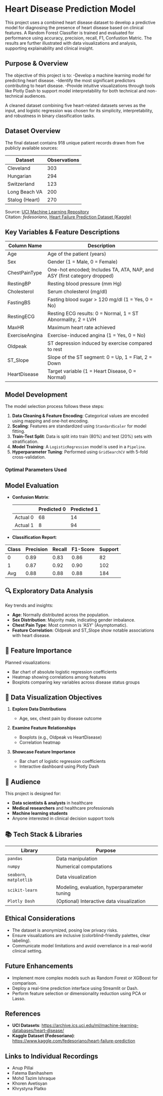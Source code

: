 
# Heart Disease Prediction Model
This project uses a combined heart disease dataset to develop a predictive model for diagnosing the presence of heart disease based on clinical features. A Random Forest Classifier is trained and evaluated for performance using accuracy, precision, recall, F1, Confustion Matric. The results are further illustrated with data visualizations and analysis, supporting explainability and clinical insight.

## Purpose & Overview
The objective of this project is to:
-Develop a machine learning model for predicting heart disease.
-Identify the most significant predictors contributing to heart disease.
-Provide intuitive visualizations through tools like Plotly Dash to support model interpretability for both technical and non-technical audiences.

A cleaned dataset combining five heart-related datasets serves as the input, and logistic regression was chosen for its simplicity, interpretability, and robustness in binary classification tasks.

## Dataset Overview 
The final dataset contains 918 unique patient records drawn from five publicly available sources:

| Dataset             | Observations |
|---------------------|--------------|
| Cleveland           | 303          |
| Hungarian           | 294          |
| Switzerland         | 123          |
| Long Beach VA       | 200          |
| Stalog (Heart)      | 270          |

Source: [UCI Machine Learning Repository](https://archive.ics.uci.edu/ml/machine-learning-databases/heart-disease/)  
Citation: *fedesoriano*, [Heart Failure Prediction Dataset (Kaggle)](https://www.kaggle.com/fedesoriano/heart-failure-prediction)


## Key Variables & Feature Descriptions
| Column Name       | Description                                                                                  |
|-------------------|----------------------------------------------------------------------------------------------|
| Age               | Age of the patient (years)                                                                   |
| Sex               | Gender (1 = Male, 0 = Female)                                                                |
| ChestPainType     | One-hot encoded; Includes TA, ATA, NAP, and ASY (first category dropped)                     |
| RestingBP         | Resting blood pressure (mm Hg)                                                               |
| Cholesterol       | Serum cholesterol (mg/dl)                                                                    |
| FastingBS         | Fasting blood sugar > 120 mg/dl (1 = Yes, 0 = No)                                            |
| RestingECG        | Resting ECG results: 0 = Normal, 1 = ST Abnormality, 2 = LVH                                 |
| MaxHR             | Maximum heart rate achieved                                                                  |
| ExerciseAngina    | Exercise-induced angina (1 = Yes, 0 = No)                                                    |
| Oldpeak           | ST depression induced by exercise compared to rest                                           |
| ST_Slope          | Slope of the ST segment: 0 = Up, 1 = Flat, 2 = Down                                          |
| HeartDisease      | Target variable (1 = Heart Disease, 0 = Normal) 



## Model Development

The model selection process follows these steps: 

1. **Data Cleaning & Feature Encoding**: Categorical values are encoded using mapping and one-hot encoding.  
2. **Scaling**: Features are standardized using `StandardScaler` for model fitting.  
3. **Train-Test Split**: Data is split into train (80%) and test (20%) sets with stratification.  
4. **Model Training**: A `LogisticRegression` model is used in a `Pipeline`.  
5. **Hyperparameter Tuning**: Performed using `GridSearchCV` with 5-fold cross-validation.


### Optimal Parameters Used 


## Model Evaluation


- **Confusion Matrix**:

  |               | Predicted 0 | Predicted 1 |
  |---------------|-------------|-------------|
  | Actual 0      |     68      |     14      |
  | Actual 1      |     8       |     94      |

- **Classification Report**:

| Class | Precision | Recall | F1-Score | Support |
|-------|-----------|--------|----------|---------|
|   0   |   0.89    |  0.83  |   0.86   |   82    |
|   1   |   0.87    |  0.92  |   0.90   |  102    |
| Avg   |   0.88    |  0.88  |   0.88   |  184    |

## 🔍 Exploratory Data Analysis

Key trends and insights:
- **Age**: Normally distributed across the population.  
- **Sex Distribution**: Majority male, indicating gender imbalance.  
- **Chest Pain Type**: Most common is 'ASY' (Asymptomatic).  
- **Feature Correlation**: Oldpeak and ST_Slope show notable associations with heart disease.

## 🧠 Feature Importance


Planned visualizations:
- Bar chart of absolute logistic regression coefficients  
- Heatmap showing correlations among features  
- Boxplots comparing key variables across disease status groups

## 🎨 Data Visualization Objectives

1. **Explore Data Distributions**  
   - Age, sex, chest pain by disease outcome

2. **Examine Feature Relationships**  
   - Boxplots (e.g., Oldpeak vs HeartDisease)  
   - Correlation heatmap

3. **Showcase Feature Importance**  
   - Bar chart of logistic regression coefficients  
   - Interactive dashboard using Plotly Dash

## 🎯 Audience

This project is designed for:
- **Data scientists & analysts** in healthcare  
- **Medical researchers** and healthcare professionals  
- **Machine learning students**  
- Anyone interested in clinical decision support tools

## 📚 Tech Stack & Libraries

| Library        | Purpose                                  |
|----------------|------------------------------------------|
| `pandas`       | Data manipulation                        |
| `numpy`        | Numerical computations                   |
| `seaborn`, `matplotlib` | Data visualization                 |
| `scikit-learn` | Modeling, evaluation, hyperparameter tuning |
| `Plotly Dash`  | (Optional) Interactive data visualization |

## Ethical Considerations

- The dataset is anonymized, posing low privacy risks.  
- Ensure visualizations are inclusive (colorblind-friendly palettes, clear labeling).  
- Communicate model limitations and avoid overreliance in a real-world clinical setting.

## Future Enhancements

- Implement more complex models such as Random Forest or XGBoost for comparison.  
- Deploy a real-time prediction interface using Streamlit or Dash.  
- Perform feature selection or dimensionality reduction using PCA or Lasso.

## References

- **UCI Datasets**: https://archive.ics.uci.edu/ml/machine-learning-databases/heart-disease/  
- **Kaggle Dataset (Fedesoriano)**: https://www.kaggle.com/fedesoriano/heart-failure-prediction

## Links to Individual Recordings 

- Anup Pillai 
- Fatema Banihashem 
- Mohd Tazim Ishraque 
- Khoren Avetisyan 
- Khrystyna Platko 
